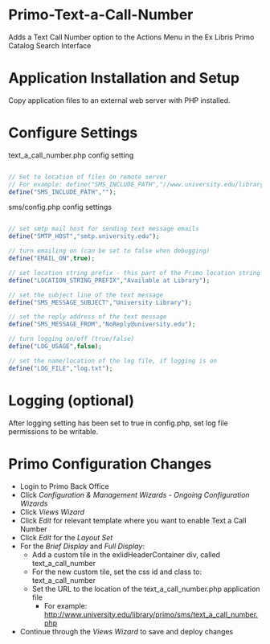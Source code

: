 Primo-Text-a-Call-Number
========================

Adds a Text Call Number option to the Actions Menu in the Ex Libris Primo Catalog Search Interface


# Application Installation and Setup
Copy application files to an external web server with PHP installed.

# Configure Settings

text_a_call_number.php config setting

```php

// Set to location of files on remote server
// For example: define("SMS_INCLUDE_PATH","//www.university.edu/library/primo/sms");
define("SMS_INCLUDE_PATH","");

```

sms/config.php config settings

```php

// set smtp mail host for sending text message emails
define("SMTP_HOST","smtp.university.edu");

// turn emailing on (can be set to false when debugging)
define("EMAIL_ON",true);

// set location string prefix - this part of the Primo location string will be removed to shorten the text message
define("LOCATION_STRING_PREFIX","Available at Library");

// set the subject line of the text message
define("SMS_MESSAGE_SUBJECT","University Library");

// set the reply address of the text message
define("SMS_MESSAGE_FROM","NoReply@university.edu");

// turn logging on/off (true/false)
define("LOG_USAGE",false);

// set the name/location of the log file, if logging is on
define("LOG_FILE","log.txt");

```

# Logging (optional)

After logging setting has been set to true in config.php, set log file permissions to be writable.

# Primo Configuration Changes

- Login to Primo Back Office
- Click *Configuration & Management Wizards* - *Ongoing Configuration Wizards*
- Click *Views Wizard*
- Click *Edit* for relevant template where you want to enable Text a Call Number
- Click *Edit* for the *Layout Set*
- For the *Brief Display* and *Full Display*:
  - Add a custom tile in the exlidHeaderContainer div, called text_a_call_number
  - For the new custom tile, set the css id and class to: text_a_call_number
  - Set the URL to the location of the text_a_call_number.php application file
    - For example: http://www.university.edu/library/primo/sms/text_a_call_number.php
- Continue through the *Views Wizard* to save and deploy changes

